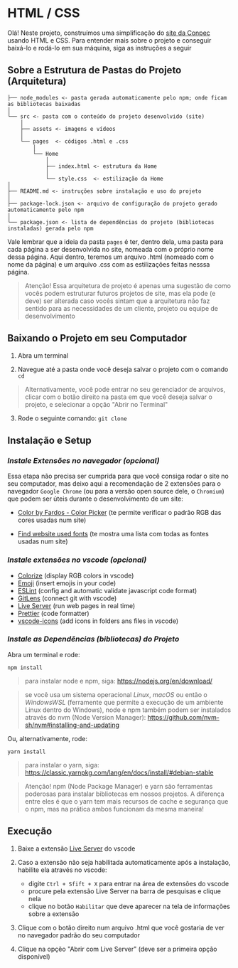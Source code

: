 # **HTML / CSS**

Olá! Neste projeto, construímos uma simplificação do [site da Conpec](https://www.conpec.com.br/) usando HTML e CSS. Para entender mais sobre o projeto e conseguir baixá-lo e rodá-lo em sua máquina, siga as instruções a seguir

## **Sobre a Estrutura de Pastas do Projeto (Arquitetura)**

```
├── node_modules <- pasta gerada automaticamente pelo npm; onde ficam as bibliotecas baixadas
│
└── src <- pasta com o conteúdo do projeto desenvolvido (site)
    │
    ├── assets <- imagens e vídeos
    │
    └── pages  <- códigos .html e .css
        │
        └── Home
            │
            ├── index.html <- estrutura da Home
            │
            └── style.css  <- estilização da Home
│
├── README.md <- instruções sobre instalação e uso do projeto
│
├── package-lock.json <- arquivo de configuração do projeto gerado automaticamente pelo npm
│
└── package.json <- lista de dependências do projeto (bibliotecas instaladas) gerada pelo npm
```

Vale lembrar que a ideia da pasta ```pages``` é ter, dentro dela, uma pasta para cada página a ser desenvolvida no site, nomeada com o próprio nome dessa página. Aqui dentro, teremos um arquivo .html (nomeado com o nome da página) e um arquivo .css com as estilizações feitas nesssa página.

> Atenção! Essa arquitetura de projeto é apenas uma sugestão de como vocês podem estruturar futuros projetos de site, mas ela pode (e deve) ser alterada caso vocês sintam que a arquitetura não faz sentido para as necessidades de um cliente, projeto ou equipe de desenvolvimento

## **Baixando o Projeto em seu Computador**

1. Abra um terminal

2. Navegue até a pasta onde você deseja salvar o projeto com o comando ```cd```

> Alternativamente, você pode entrar no seu gerenciador de arquivos, clicar com o botão direito na pasta em que você deseja salvar o projeto, e selecionar a opção "Abrir no Terminal"

3. Rode o seguinte comando: ```git clone ``` 

## **Instalação e Setup**

### *Instale Extensões no navegador (opcional)*

Essa etapa não precisa ser cumprida para que você consiga rodar o site no seu computador, mas deixo aqui a recomendação de 2 extensões para o navegador ```Google Chrome``` (ou para a versão open source dele, o ```Chromium```) que podem ser úteis durante o desenvolvimento de um site:

- [Color by Fardos - Color Picker](https://chrome.google.com/webstore/detail/color-by-fardos-color-pic/iibpgpkhpfggipbacjfeijkloidhmiei) (te permite verificar o padrão RGB das cores usadas num site)

- [Find website used fonts](https://chrome.google.com/webstore/detail/find-website-used-fonts/lnebjgioddkafaldaaeooeghlcholnnp) (te mostra uma lista com todas as fontes usadas num site)

### *Instale extensões no vscode (opcional)*

- [Colorize](https://marketplace.visualstudio.com/items?itemName=kamikillerto.vscode-colorize) (display RGB colors in vscode)
- [Emoji](https://marketplace.visualstudio.com/items?itemName=Perkovec.emoji) (insert emojis in your code)
- [ESLint](https://marketplace.visualstudio.com/items?itemName=dbaeumer.vscode-eslint) (config and automatic validate javascript code format)
- [GitLens](https://marketplace.visualstudio.com/items?itemName=eamodio.gitlens) (connect git with vscode)
- [Live Server](https://marketplace.visualstudio.com/items?itemName=ritwickdey.LiveServer) (run web pages in real time)
- [Prettier](https://marketplace.visualstudio.com/items?itemName=esbenp.prettier-vscode) (code formatter)
- [vscode-icons](https://marketplace.visualstudio.com/items?itemName=vscode-icons-team.vscode-icons) (add icons in folders ans files in vscode)

### *Instale as Dependências (bibliotecas) do Projeto*

Abra um terminal e rode:
```
npm install
```

> para instalar node e npm, siga: https://nodejs.org/en/download/ 

> se você usa um sistema operacional *Linux*, *macOS* ou então o *WindowsWSL* (ferramente que permite a execução de um ambiente Linux dentro do Windows), node e npm também podem ser instalados através do nvm (Node Version Manager): https://github.com/nvm-sh/nvm#installing-and-updating

Ou, alternativamente, rode:
```
yarn install
```

> para instalar o yarn, siga: https://classic.yarnpkg.com/lang/en/docs/install/#debian-stable

> Atenção! npm (Node Package Manager) e yarn são ferramentas poderosas para instalar bibliotecas em nossos projetos. A diferença entre eles é que o yarn tem mais recursos de cache e segurança que o npm, mas na prática ambos funcionam da mesma maneira!

## **Execução**

1. Baixe a extensão [Live Server](https://marketplace.visualstudio.com/items?itemName=ritwickdey.LiveServer) do vscode

2. Caso a extensão não seja habilitada automaticamente após a instalação, habilite ela através no vscode:

    - digite ```Ctrl + Sfift + X``` para entrar na área de extensões do vscode
    - procure pela extensão Live Server na barra de pesquisas e clique nela
    - clique no botão ```Habilitar``` que deve aparecer na tela de informações sobre a extensão

3. Clique com o botão direito num arquivo .html que você gostaria de ver no navegador padrão do seu computador

4. Clique na opçẽo "Abrir com Live Server" (deve ser a primeira opção disponível)